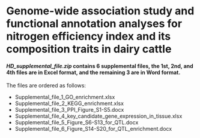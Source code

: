 # Genome-wide association study and functional annotation analyses for nitrogen efficiency index and its composition traits in dairy cattle

#### *HD_supplemental_file.zip* contains 6 supplemental files, the 1st, 2nd, and 4th files are in Excel format, and the remaining 3 are in Word format.

The files are ordered as follows: 
- Supplemental_file_1_GO_enrichment.xlsx
- Supplemental_file_2_KEGG_enrichment.xlsx
- Supplemental_file_3_PPI_Figure_S1-S5.docx
- Supplemental_file_4_key_candidate_gene_expression_in_tissue.xlsx
- Supplemental_file_5_Figure_S6-S13_for_QTL.docx
- Supplemental_file_6_Figure_S14-S20_for_QTL_enrichment.docx
